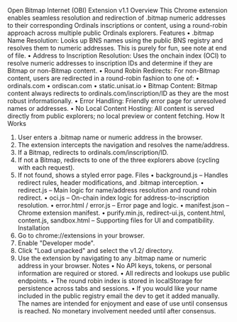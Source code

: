 Open Bitmap Internet (OBI) Extension v1.1
Overview
This Chrome extension enables seamless resolution and redirection of .bitmap numeric addresses to their corresponding Ordinals inscriptions or content, using a round-robin approach across multiple public Ordinals explorers.
Features
•	.bitmap Name Resolution:
Looks up BNS names using the public BNS registry and resolves them to numeric addresses. This is purely for fun, see note at end of file.
•	Address to Inscription Resolution:
Uses the onchain index (OCI) to resolve numeric addresses to inscription IDs and determine if they are Bitmap or non-Bitmap content.
•	Round Robin Redirects:
For non-Bitmap content, users are redirected in a round-robin fashion to one of:
•	ordinals.com
•	ordiscan.com
•	static.unisat.io
•	Bitmap Content:
Bitmap content always redirects to ordinals.com/inscription/ID as they are the most robust informationally.
•	Error Handling:
Friendly error page for unresolved names or addresses.
•	No Local Content Hosting:
All content is served directly from public explorers; no local preview or content fetching.
How It Works
1.	User enters a .bitmap name or numeric address in the browser.
2.	The extension intercepts the navigation and resolves the name/address.
3.	If a Bitmap, redirects to ordinals.com/inscription/ID.
4.	If not a Bitmap, redirects to one of the three explorers above (cycling with each request).
5.	If not found, shows a styled error page.
Files
•	background.js – Handles redirect rules, header modifications, and .bitmap interception.
•	redirect.js – Main logic for name/address resolution and round robin redirect.
•	oci.js – On-chain index logic for address-to-inscription resolution.
•	error.html / error.js – Error page and logic.
•	manifest.json – Chrome extension manifest.
•	purify.min.js, redirect-ui.js, content.html, content.js, sandbox.html – Supporting files for UI and compatibility.
Installation
1.	Go to chrome://extensions in your browser.
2.	Enable "Developer mode".
3.	Click "Load unpacked" and select the v1.2/ directory.
4.	Use the extension by navigating to any .bitmap name or numeric address in your browser.
Notes
•	No API keys, tokens, or personal information are required or stored.
•	All redirects and lookups use public endpoints.
•	The round robin index is stored in localStorage for persistence across tabs and sessions.
•	If you would like your name included in the public registry email the dev to get it added manually. The names are
   intended for enjoyment and ease of use until consensus is reached. No monetary involvement needed until after consensus.
